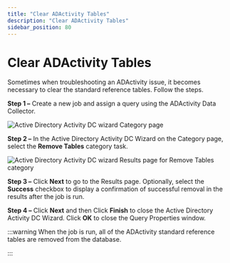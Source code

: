 ```yaml
---
title: "Clear ADActivity Tables"
description: "Clear ADActivity Tables"
sidebar_position: 80
---
```


# Clear ADActivity Tables

Sometimes when troubleshooting an ADActivity issue, it becomes necessary to clear the standard
reference tables. Follow the steps.

**Step 1 –** Create a new job and assign a query using the ADActivity Data Collector.

![Active Directory Activity DC wizard Category page](/images/accessanalyzer/12.0/admin/datacollector/adactivity/categoryremovetables.webp)

**Step 2 –** In the Active Directory Activity DC Wizard on the Category page, select the **Remove
Tables** category task.

![Active Directory Activity DC wizard Results page for Remove Tables category](/images/accessanalyzer/12.0/admin/datacollector/adactivity/resultsremovetables.webp)

**Step 3 –** Click **Next** to go to the Results page. Optionally, select the **Success** checkbox
to display a confirmation of successful removal in the results after the job is run.

**Step 4 –** Click **Next** and then Click **Finish** to close the Active Directory Activity DC
Wizard. Click **OK** to close the Query Properties window.

:::warning
When the job is run, all of the ADActivity standard reference tables are removed from
the database.

:::
